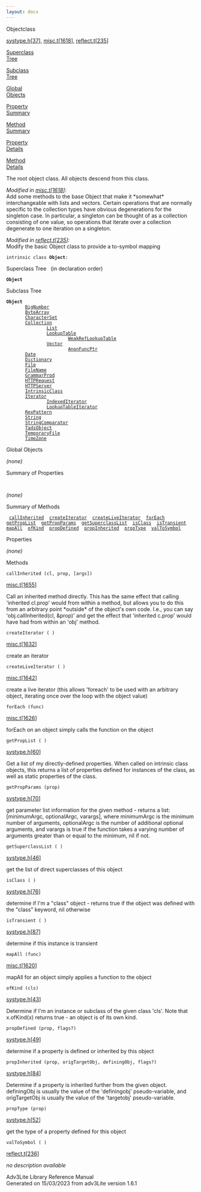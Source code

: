 ```yaml
---
layout: docs
---
```

<span class="title">Object</span><span class="type">class</span>

[systype.h](../file/systype.h.html)\[[37](../source/systype.h.html#37)\],
[misc.t](../file/misc.t.html)\[[1618](../source/misc.t.html#1618)\],
[reflect.t](../file/reflect.t.html)\[[235](../source/reflect.t.html#235)\]

[Superclass  
Tree](#_SuperClassTree_)

[Subclass  
Tree](#_SubClassTree_)

[Global  
Objects](#_ObjectSummary_)

[Property  
Summary](#_PropSummary_)

[Method  
Summary](#_MethodSummary_)

[Property  
Details](#_Properties_)

[Method  
Details](#_Methods_)

<div class="fdesc">

The root object class. All objects descend from this class.

*Modified in
[misc.t](../file/misc.t.html)\[[1618](../source/misc.t.html#1618)\]:*  
Add some methods to the base Object that make it \*somewhat\*
interchangeable with lists and vectors. Certain operations that are
normally specific to the collection types have obvious degenerations for
the singleton case. In particular, a singleton can be thought of as a
collection consisting of one value, so operations that iterate over a
collection degenerate to one iteration on a singleton.

*Modified in
[reflect.t](../file/reflect.t.html)\[[235](../source/reflect.t.html#235)\]:*  
Modify the basic Object class to provide a to-symbol mapping

`intrinsic class `**`Object`**` : `

</div>

<span id="_SuperClassTree_"></span>

<div class="mjhd">

<span class="hdln">Superclass Tree</span>   (in declaration order)

</div>

**`Object`**  
<span id="_SubClassTree_"></span>

<div class="mjhd">

<span class="hdln">Subclass Tree</span>  

</div>

**`Object`**  
`         `[`BigNumber`](../object/BigNumber.html)  
`         `[`ByteArray`](../object/ByteArray.html)  
`         `[`CharacterSet`](../object/CharacterSet.html)  
`         `[`Collection`](../object/Collection.html)  
`                 `[`List`](../object/List.html)  
`                 `[`LookupTable`](../object/LookupTable.html)  
`                         `[`WeakRefLookupTable`](../object/WeakRefLookupTable.html)  
`                 `[`Vector`](../object/Vector.html)  
`                         `[`AnonFuncPtr`](../object/AnonFuncPtr.html)  
`         `[`Date`](../object/Date.html)  
`         `[`Dictionary`](../object/Dictionary.html)  
`         `[`File`](../object/File.html)  
`         `[`FileName`](../object/FileName.html)  
`         `[`GrammarProd`](../object/GrammarProd.html)  
`         `[`HTTPRequest`](../object/HTTPRequest.html)  
`         `[`HTTPServer`](../object/HTTPServer.html)  
`         `[`IntrinsicClass`](../object/IntrinsicClass.html)  
`         `[`Iterator`](../object/Iterator.html)  
`                 `[`IndexedIterator`](../object/IndexedIterator.html)  
`                 `[`LookupTableIterator`](../object/LookupTableIterator.html)  
`         `[`RexPattern`](../object/RexPattern.html)  
`         `[`String`](../object/String.html)  
`         `[`StringComparator`](../object/StringComparator.html)  
`         `[`TadsObject`](../object/TadsObject.html)  
`         `[`TemporaryFile`](../object/TemporaryFile.html)  
`         `[`TimeZone`](../object/TimeZone.html)  
<span id="_ObjectSummary_"></span>

<div class="mjhd">

<span class="hdln">Global Objects</span>  

</div>

*(none)* <span id="_PropSummary_"></span>

<div class="mjhd">

<span class="hdln">Summary of Properties</span>  

</div>

` `

*(none)* <span id="_MethodSummary_"></span>

<div class="mjhd">

<span class="hdln">Summary of Methods</span>  

</div>

` `[`callInherited`](#callInherited)`  `[`createIterator`](#createIterator)`  `[`createLiveIterator`](#createLiveIterator)`  `[`forEach`](#forEach)`  `[`getPropList`](#getPropList)`  `[`getPropParams`](#getPropParams)`  `[`getSuperclassList`](#getSuperclassList)`  `[`isClass`](#isClass)`  `[`isTransient`](#isTransient)`  `[`mapAll`](#mapAll)`  `[`ofKind`](#ofKind)`  `[`propDefined`](#propDefined)`  `[`propInherited`](#propInherited)`  `[`propType`](#propType)`  `[`valToSymbol`](#valToSymbol)`  `

<span id="_Properties_"></span>

<div class="mjhd">

<span class="hdln">Properties</span>  

</div>

*(none)* <span id="_Methods_"></span>

<div class="mjhd">

<span class="hdln">Methods</span>  

</div>

<span id="callInherited"></span>

`callInherited (cl, prop, [args])`

[misc.t](../file/misc.t.html)\[[1655](../source/misc.t.html#1655)\]

<div class="desc">

Call an inherited method directly. This has the same effect that calling
'inherited cl.prop' would from within a method, but allows you to do
this from an arbitrary point \*outside\* of the object's own code. I.e.,
you can say 'obj.callInherited(cl, &prop)' and get the effect that
'inherited c.prop' would have had from within an 'obj' method.

</div>

<span id="createIterator"></span>

`createIterator ( )`

[misc.t](../file/misc.t.html)\[[1632](../source/misc.t.html#1632)\]

<div class="desc">

create an iterator

</div>

<span id="createLiveIterator"></span>

`createLiveIterator ( )`

[misc.t](../file/misc.t.html)\[[1642](../source/misc.t.html#1642)\]

<div class="desc">

create a live iterator (this allows 'foreach' to be used with an
arbitrary object, iterating once over the loop with the object value)

</div>

<span id="forEach"></span>

`forEach (func)`

[misc.t](../file/misc.t.html)\[[1626](../source/misc.t.html#1626)\]

<div class="desc">

forEach on an object simply calls the function on the object

</div>

<span id="getPropList"></span>

`getPropList ( )`

[systype.h](../file/systype.h.html)\[[60](../source/systype.h.html#60)\]

<div class="desc">

Get a list of my directly-defined properties. When called on intrinsic
class objects, this returns a list of properties defined for instances
of the class, as well as static properties of the class.

</div>

<span id="getPropParams"></span>

`getPropParams (prop)`

[systype.h](../file/systype.h.html)\[[70](../source/systype.h.html#70)\]

<div class="desc">

get parameter list information for the given method - returns a list:
\[minimumArgc, optionalArgc, varargs\], where minimumArgc is the minimum
number of arguments, optionalArgc is the number of additional optional
arguments, and varargs is true if the function takes a varying number of
arguments greater than or equal to the minimum, nil if not.

</div>

<span id="getSuperclassList"></span>

`getSuperclassList ( )`

[systype.h](../file/systype.h.html)\[[46](../source/systype.h.html#46)\]

<div class="desc">

get the list of direct superclasses of this object

</div>

<span id="isClass"></span>

`isClass ( )`

[systype.h](../file/systype.h.html)\[[76](../source/systype.h.html#76)\]

<div class="desc">

determine if I'm a "class" object - returns true if the object was
defined with the "class" keyword, nil otherwise

</div>

<span id="isTransient"></span>

`isTransient ( )`

[systype.h](../file/systype.h.html)\[[87](../source/systype.h.html#87)\]

<div class="desc">

determine if this instance is transient

</div>

<span id="mapAll"></span>

`mapAll (func)`

[misc.t](../file/misc.t.html)\[[1620](../source/misc.t.html#1620)\]

<div class="desc">

mapAll for an object simply applies a function to the object

</div>

<span id="ofKind"></span>

`ofKind (cls)`

[systype.h](../file/systype.h.html)\[[43](../source/systype.h.html#43)\]

<div class="desc">

Determine if I'm an instance or subclass of the given class 'cls'. Note
that x.ofKind(x) returns true - an object is of its own kind.

</div>

<span id="propDefined"></span>

`propDefined (prop, flags?)`

[systype.h](../file/systype.h.html)\[[49](../source/systype.h.html#49)\]

<div class="desc">

determine if a property is defined or inherited by this object

</div>

<span id="propInherited"></span>

`propInherited (prop, origTargetObj, definingObj, flags?)`

[systype.h](../file/systype.h.html)\[[84](../source/systype.h.html#84)\]

<div class="desc">

Determine if a property is inherited further from the given object.
definingObj is usually the value of the 'definingobj' pseudo-variable,
and origTargetObj is usually the value of the 'targetobj'
pseudo-variable.

</div>

<span id="propType"></span>

`propType (prop)`

[systype.h](../file/systype.h.html)\[[52](../source/systype.h.html#52)\]

<div class="desc">

get the type of a property defined for this object

</div>

<span id="valToSymbol"></span>

`valToSymbol ( )`

[reflect.t](../file/reflect.t.html)\[[236](../source/reflect.t.html#236)\]

<div class="desc">

*no description available*

</div>

<div class="ftr">

Adv3Lite Library Reference Manual  
Generated on 15/03/2023 from adv3Lite version 1.6.1

</div>
